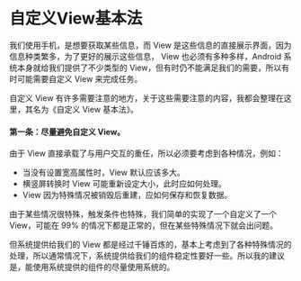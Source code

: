 # 自定义View基本法

我们使用手机，是想要获取某些信息，而 View 是这些信息的直接展示界面，因为信息种类繁多，为了更好的展示这些信息， View 也必须有多种多样，Android 系统本身就给我们提供了不少类型的 View，但有时仍不能满足我们的需要，所以有时可能需要自定义 View 来完成任务。

自定义 View 有许多需要注意的地方，关于这些需要注意的内容，我都会整理在这里，其名为《自定义 View 基本法》。

#### 第一条：尽量避免自定义 View。

由于 View 直接承载了与用户交互的重任，所以必须要考虑到各种情况，例如：

* 当没有设置宽高属性时，View 默认应该多大。
* 横竖屏转换时 View 可能重新设定大小，此时应如何处理。
* View 因为特殊情况被销毁后重建，应如何保存和恢复数据。

由于某些情况很特殊，触发条件也特殊，我们简单的实现了一个自定义了一个 View，可能在 99% 的情况下都是正常的，但在某些特殊情况下就会出问题。

但系统提供给我们的 View 都是经过千锤百炼的，基本上考虑到了各种特殊情况的处理，所以通常情况下，系统提供给我们的组件稳定性要好一些。所以我的建议是，能使用系统提供的组件的尽量使用系统的。